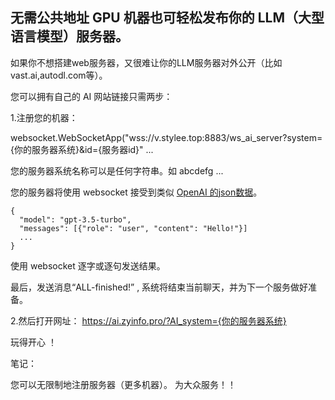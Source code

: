 ## 无需公共地址 GPU 机器也可轻松发布你的 LLM（大型语言模型）服务器。

如果你不想搭建web服务器，又很难让你的LLM服务器对外公开（比如vast.ai,autodl.com等）。


您可以拥有自己的 AI 网站链接只需两步：

1.注册您的机器：

websocket.WebSocketApp("wss://v.stylee.top:8883/ws_ai_server?system={你的服务器系统}&id={服务器id}" ...

您的服务器系统名称可以是任何字符串。如 abcdefg ...

您的服务器将使用 websocket 接受到类似 [OpenAI 的json数据](https://platform.openai.com/docs/api-reference/chat/create)。


```
{
  "model": "gpt-3.5-turbo",
  "messages": [{"role": "user", "content": "Hello!"}]
  ...
}
```

使用 websocket 逐字或逐句发送结果。

最后，发送消息“ALL-finished!” , 系统将结束当前聊天，并为下一个服务做好准备。



2.然后打开网址：
https://ai.zyinfo.pro/?AI_system={你的服务器系统}

玩得开心 ！

笔记：

您可以无限制地注册服务器（更多机器）。 为大众服务！！
